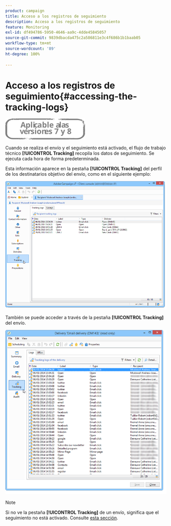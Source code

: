 ```yaml
---
product: campaign
title: Acceso a los registros de seguimiento
description: Acceso a los registros de seguimiento
feature: Monitoring
exl-id: df494786-5950-4646-aa9c-4dde45845057
source-git-commit: 9839dbacda475c2a586811e3c4f686b1b1baab05
workflow-type: tm+mt
source-wordcount: '89'
ht-degree: 100%

---
```


# Acceso a los registros de seguimiento{#accessing-the-tracking-logs}

![](../../assets/common.svg)

Cuando se realiza el envío y el seguimiento está activado, el flujo de trabajo técnico **[!UICONTROL Tracking]** recopila los datos de seguimiento. Se ejecuta cada hora de forma predeterminada.

Esta información aparece en la pestaña **[!UICONTROL Tracking]** del perfil de los destinatarios objetivo del envío, como en el siguiente ejemplo:

![](assets/s_ncs_user_select_tracking_tab_from_recipient.png)

También se puede acceder a través de la pestaña **[!UICONTROL Tracking]** del envío.

![](assets/s_ncs_user_select_tracking_tab_from_del.png)

>[!NOTE]
>
>Si no ve la pestaña **[!UICONTROL Tracking]** de un envío, significa que el seguimiento no está activado. Consulte [esta sección](how-to-configure-tracked-links.md).
